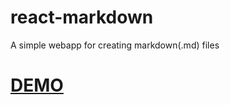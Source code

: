 # react-markdown
A simple webapp for creating markdown(.md) files

# [DEMO](http://devabshk.github.io/react-markdown/)